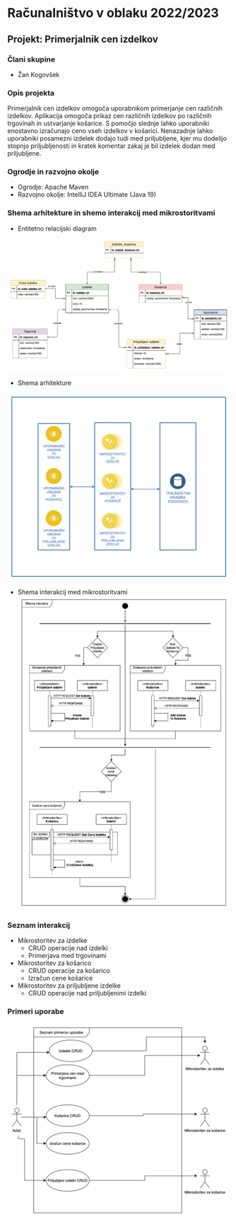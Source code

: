 # Računalništvo v oblaku 2022/2023

## Projekt: Primerjalnik cen izdelkov

### Člani skupine

* Žan Kogovšek

### Opis projekta

Primerjalnik cen izdelkov omogoča uporabnikom primerjanje cen različnih izdelkov. Aplikacija omogoča prikaz cen različnih izdelkov po različnih trgovinah in ustvarjanje košarice. S pomočjo slednje lahko uporabniki enostavno izračunajo ceno vseh izdelkov v košarici. Nenazadnje lahko uporabniki posamezni izdelek dodajo tudi med priljubljene, kjer mu dodelijo stopnjo priljubljenosti in kratek komentar zakaj je bil izdelek dodan med priljubljene.

### Ogrodje in razvojno okolje

* Ogrodje: Apache Maven
* Razvojno okolje: IntelliJ IDEA Ultimate (Java 19)

### Shema arhitekture in shemo interakcij med mikrostoritvami

* Entitetno relacijski diagram

![Entiteno relacijski diagram](./diagrami/Konceptualni%20diagram%20-%20RSO.drawio.png "Entitetno relacijski diagram")

* Shema arhitekture

![Shema arhitekture](./diagrami/Shema%20Arhitekture%20-%20RSO.drawio.png "Shema arhitekture")

* Shema interakcij med mikrostoritvami
![Shema interakcij med mikrostoritvami](./diagrami/Shema%20interakcij%20-%20RSO.drawio.png "Shema interakcij med mikrostoritvami")

### Seznam interakcij

* Mikrostoritev za izdelke
    * CRUD operacije nad izdelki
    * Primerjava med trgovinami
* Mikrostoritev za košarico
    * CRUD operacije za košarico
    * Izračun cene košarice
* Mikrostoritev za priljubljene izdelke
    * CRUD operacije nad priljubljenimi izdelki

### Primeri uporabe

![Diagram primerov uporabe](./diagrami/Primeri%20uporabe%20-%20RSO.drawio.png "Diagram primerov uporabe")